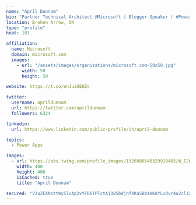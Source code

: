 ```yaml
---
name: "April Dunnam"
bio: "Partner Technical Architect @Microsoft | Blogger-Speaker | #PowerApps, #PowerAutomate, #Office365, #SharePoint | #WIT | #Karaoke Queen"
location: Broken Arrow, OK
type: "profile"
heat: 101

affiliation:
  name: Microsoft
  domain: microsoft.com
  images:
    - url: "/assets/images/organizations/microsoft.com-50x50.jpg"
      width: 50
      height: 50

website: https://t.co/enJuiGEQZc

twitter:
  username: aprildunnam
  url: https://twitter.com/aprildunnam
  followers: 6324

linkedin:
  url: https://www.linkedin.com/public-profile/in/april-dunnam

topics:
  - Power Apps

images:
  - url: https://pbs.twimg.com/profile_images/1326986540329918465/W_IJ6Ih2_400x400.jpg
    width: 400
    height: 400
    isCached: true
    title: "April Dunnam"

secured: "V3uZEXNottWy5luAp2vYFD6TPlctAjO85bdjnfXKaSBb4eKAYLvdvr4u2cl1XCrtAO5m4JS6ewdSpoZ0158sjGEs3ZKUP2k1TL9HEmszVYdMUL8YZFfKhg73BEkzOTYOlU7BPxQV+rX7PVyZxYEXptyd62RmyzKibRc67fW4CRnT3rXYgSnGBCN9qWFPY1aYQ09kOZI1Py6KV1kzV1kQrk1I0GWIB/ciCQrmXO/dh0i12ewsHRwMKbLSOzDLzKJQsLL62FNnTJ4qA4lSQVDihv5uRA+E5ykhE3OQevOFzdkN1bHkFqfQODaU+n2LcDaiNSIO2Gnd66qOmbM62PaFJO4jYZJiD1SDKwPp8qJzffRVSKPudKNgzF39xb9nkvyLE8qYtywBDWgMpiQPXwSz8kHjdlKMjLXrFrRrhNMS0jk=;IvsTYVu0/4ZFj01KhBHqBA=="
---
```


